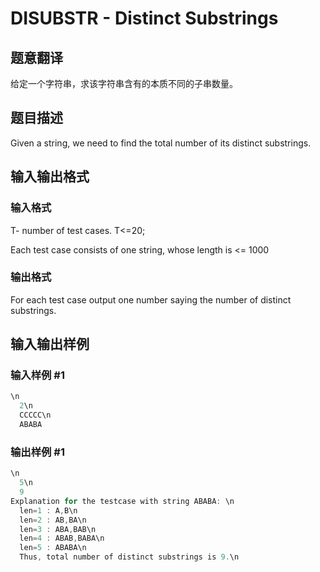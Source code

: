 # DISUBSTR - Distinct Substrings

## 题意翻译

给定一个字符串，求该字符串含有的本质不同的子串数量。

## 题目描述

Given a string, we need to find the total number of its distinct substrings.

## 输入输出格式

### 输入格式

T- number of test cases. T<=20;

Each test case consists of one string, whose length is <= 1000

### 输出格式

For each test case output one number saying the number of distinct substrings.

## 输入输出样例

### 输入样例 #1

```cpp
\n
  2\n
  CCCCC\n
  ABABA
```


### 输出样例 #1

```cpp
\n
  5\n
  9
Explanation for the testcase with string ABABA: \n
  len=1 : A,B\n
  len=2 : AB,BA\n
  len=3 : ABA,BAB\n
  len=4 : ABAB,BABA\n
  len=5 : ABABA\n
  Thus, total number of distinct substrings is 9.\n
```


